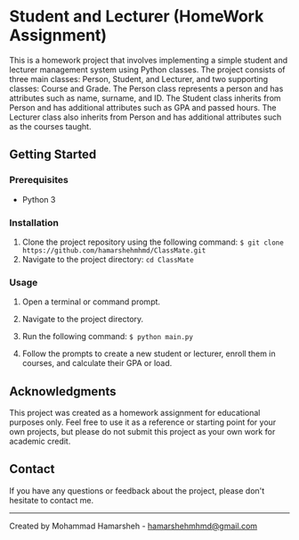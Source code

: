 # Student and Lecturer (HomeWork Assignment)

This is a homework project that involves implementing a simple student and lecturer management system using Python classes. The project consists of three main classes: Person, Student, and Lecturer, and two supporting classes: Course and Grade. The Person class represents a person and has attributes such as name, surname, and ID. The Student class inherits from Person and has additional attributes such as GPA and passed hours. The Lecturer class also inherits from Person and has additional attributes such as the courses taught.

## Getting Started

### Prerequisites

- Python 3

### Installation

1. Clone the project repository using the following command: 
`$ git clone https://github.com/hamarshehmhmd/ClassMate.git`
2. Navigate to the project directory: `cd ClassMate`

### Usage

1. Open a terminal or command prompt.
2. Navigate to the project directory.
3. Run the following command: `$ python main.py`

4. Follow the prompts to create a new student or lecturer, enroll them in courses, and calculate their GPA or load.

## Acknowledgments

This project was created as a homework assignment for educational purposes only. Feel free to use it as a reference or starting point for your own projects, but please do not submit this project as your own work for academic credit.

## Contact

If you have any questions or feedback about the project, please don't hesitate to contact me.

---

Created by Mohammad Hamarsheh - hamarshehmhmd@gmail.com

